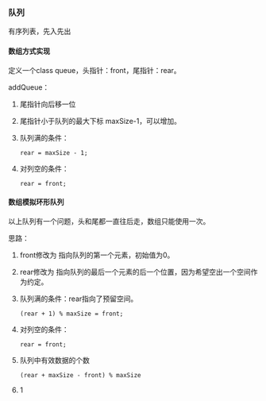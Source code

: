 ### 队列

有序列表，先入先出

#### 数组方式实现

定义一个class queue，头指针：front，尾指针：rear。

addQueue：

1. 尾指针向后移一位

2. 尾指针小于队列的最大下标 maxSize-1，可以增加。

3. 队列满的条件：

   ```
   rear = maxSize - 1;
   ```

4. 对列空的条件：

   ```
   rear = front;
   ```


#### 数组模拟环形队列

以上队列有一个问题，头和尾都一直往后走，数组只能使用一次。

思路：

1. front修改为 指向队列的第一个元素，初始值为0。

2. rear修改为 指向队列的最后一个元素的后一个位置，因为希望空出一个空间作为约定。

3. 队列满的条件：rear指向了预留空间。

   ```
   (rear + 1) % maxSize = front;
   ```

4. 对列空的条件：

   ```
   rear = front;
   ```

5. 队列中有效数据的个数

   ```
   (rear + maxSize - front) % maxSize
   ```

6. 1